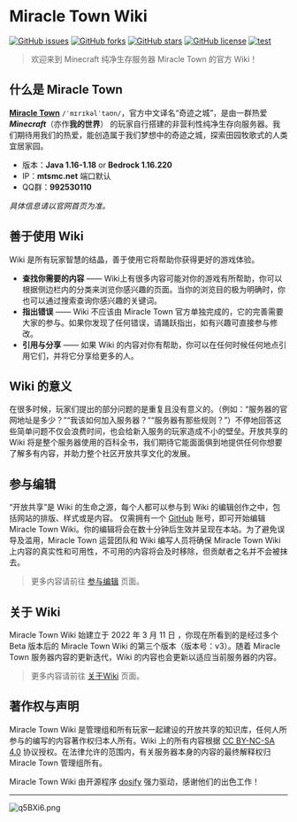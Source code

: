 # **Miracle Town Wiki** 
[![GitHub issues](https://img.shields.io/github/issues/Miracle-Town/wiki?style=flat-square)](https://github.com/Miracle-Town/wiki/issues)  [![GitHub forks](https://img.shields.io/github/forks/Miracle-Town/wiki?style=flat-square)](https://github.com/Miracle-Town/wiki/network)  [![GitHub stars](https://img.shields.io/github/stars/Miracle-Town/wiki?style=flat-square)](https://github.com/Miracle-Town/wiki/stargazers)  [![GitHub license](https://img.shields.io/github/license/Miracle-Town/wiki?style=flat-square)](https://github.com/Miracle-Town/wiki) [![test](https://img.shields.io/badge/game-Minecraft-orange?style=flat-square&logo=appveyor)](https://minecraft.net/)

> 欢迎来到 Minecraft 纯净生存服务器 Miracle Town 的官方 Wiki！
## **什么是 Miracle Town**

<u>**Miracle Town**</u> `/ˈmɪrɪkəlˈtaʊn/`，官方中文译名“奇迹之城”，是由一群热爱 ***Minecraft***（亦作**我的世界**） 的玩家自行搭建的非营利性纯净生存向服务器。我们期待用我们的热爱，能创造属于我们梦想中的奇迹之城，探索田园牧歌式的人类宜居家园。
- 版本：**Java 1.16-1.18** or **Bedrock 1.16.220**
- IP：**mtsmc.net** 端口默认
- QQ群：**992530110**

*具体信息请以官网首页为准。*

## **善于使用 Wiki**
Wiki 是所有玩家智慧的结晶，善于使用它将帮助你获得更好的游戏体验。
- **查找你需要的内容** —— Wiki上有很多内容可能对你的游戏有所帮助，你可以根据侧边栏内的分类来浏览你感兴趣的页面。当你的浏览目的极为明确时，你也可以通过搜索查询你感兴趣的关键词。
- **指出错误** —— Wiki 不应该由 Miracle Town 官方单独完成的，它的完善需要大家的参与。如果你发现了任何错误，请踊跃指出，如有兴趣可直接参与修改。
- **引用与分享** —— 如果 Wiki 的内容对你有帮助，你可以在任何时候任何地点引用它们，并将它分享给更多的人。

## **Wiki 的意义**
在很多时候，玩家们提出的部分问题的是重复且没有意义的。（例如：“服务器的官网地址是多少？”“我该如何加入服务器？”“服务器有那些规则？”）不停地回答这些简单问题不仅会浪费时间，也会给新入服务的玩家造成不小的壁垒。开放共享的 Wiki 将是整个服务器使用的百科全书，我们期待它能面面俱到地提供任何你想要了解多有内容，并助力整个社区开放共享文化的发展。

## **参与编辑**
“开放共享”是 Wiki 的生命之源，每个人都可以参与到 Wiki 的编辑创作之中，包括网站的排版、样式或是内容。
仅需拥有一个 [GitHub](//github.com) 账号，即可开始编辑 Miracle Town Wiki。你的编辑将会在数十分钟后生效并呈现在本站。为了避免误导及滥用，Miracle Town 运营团队和 Wiki 编写人员将确保 Miracle Town Wiki 上内容的真实性和可用性，不可用的内容将会及时移除，但贡献者之名并不会被抹去。
> 更多内容请前往 [参与编辑](join-edite.md) 页面。

## **关于 Wiki**
Miracle Town Wiki 始建立于 2022 年 3 月 11 日 ，你现在所看到的是经过多个 Beta 版本后的 Miracle Town Wiki 的第三个版本（版本号：v3）。随着 Miracle Town 服务器内容的更新迭代，Wiki 的内容也会更新以适应当前服务器的内容。

> 更多内容请前往 [关于Wiki](about.md) 页面。

## **著作权与声明**
Miracle Town Wiki 是管理组和所有玩家一起建设的开放共享的知识库，任何人所参与的编写的内容著作权归本人所有。Wiki 上的所有内容根据 [CC BY-NC-SA 4.0](https://creativecommons.org/licenses/by-nc-sa/4.0/) 协议授权。在法律允许的范围内，有关服务器本身的内容的最终解释权归 Miracle Town 管理组所有。

Miracle Town Wiki 由开源程序 [dosify](https://docsify.js.org/#/) 强力驱动，感谢他们的出色工作！


***
![q5BXi6.png](https://s1.ax1x.com/2022/04/01/q5BXi6.png ':size=80%')

